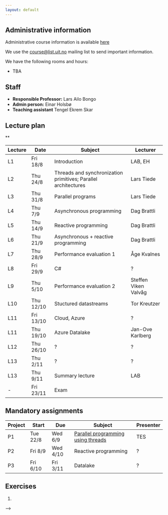 ```yaml
---
layout: default
---
```


## Administrative information

Administrative course information is available [here](https://uit.no/utdanning/emner/emne/508209/inf-2202)

We use the [course@list.uit.no](https://list.uit.no/sympa/info/course) mailing list to send important information.

We have the following rooms and hours:

* TBA

## Staff

* **Responsible Professor:** Lars Ailo Bongo
* **Admin person:** Einar Holsbø
* **Teaching assistant** Tengel Ekrem Skar

## Lecture plan

**

| Lecture | Date      | Subject                                       | Lecturer  |
|---------|-----------|-----------------------------------------------|-----------|
| L1      | Fri 18/8  | Introduction                                  | LAB, EH   |
| L2      | Thu 24/8  | Threads and synchronization primitives; Parallel architectures  | Lars Tiede |
| L3      | Thu 31/8  | Parallel programs                             | Lars Tiede |
| L4      | Thu 7/9   | Asynchronous programming                      | Dag Brattli |
| L5      | Thu 14/9  | Reactive programming                          | Dag Brattli |
| L6      | Thu 21/9  | Asynchronous + reactive programming           | Dag Brattli |
| L7      | Thu 28/9  | Performance evaluation 1                      | Åge Kvalnes |
| L8      | Fri 29/9  | C#                                            | ?           |
| L9      | Thu 5/10  | Performance evaluation 2                      | Steffen Viken Valvåg |
| L10     | Thu 12/10 | Stuctured datastreams                         | Tor Kreutzer |
| L11     | Fri 13/10 | Cloud, Azure                                  | ?           |
| L11     | Thu 19/10 | Azure Datalake                                | Jan-Ove Karlberg |
| L12     | Thu 26/10 | ?                                             | ?         |
| L13     | Thu 2/11  | ?                                             | ?         |
| L13     | Thu 9/11  | Summary lecture                               | LAB       |
| -       | Fri 23/11 | Exam                                          |           |


## Mandatory assignments

| Project |	Start      | Due      | Subject  | Presenter |
|---------|------------|----------|----------|---------|
| P1 	    | Tue 22/8   | Wed 6/9  | [Parallel programming using threads](URL) | TES |
| P2      | Fri 8/9    | Wed 4/10 | Reactive programming | ? |
| P3      | Fri 6/10   | Fri 3/11 | Datalake | ? |



## Exercises

1. 
-->
